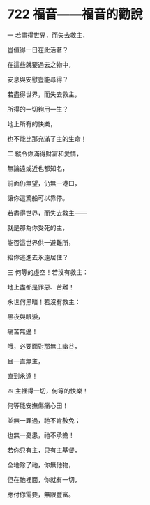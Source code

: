 # 722 福音――福音的勸說

一 若盡得世界，而失去救主，

豈值得一日在此活著？

在這些就要過去之物中，

安息與安慰豈能尋得？

若盡得世界，而失去救主，

所得的一切夠用一生？

地上所有的快樂，

也不能比那充滿了主的生命！

二 縱令你滿得財富和愛情，

無論遠或近也都知名，

前面仍無望，仍無一港口，

讓你這驚船可以靠停。

若盡得世界，而失去救主――

就是那為你受死的主，

能否這世界供一避難所，

給你逃進去永遠居住？

三 何等的虛空！若沒有救主：

地上盡都是罪惡、苦難！

永世何黑暗！若沒有救主：

黑夜與眼淚，

痛苦無邊！

哦，必要面對那無主幽谷，

且一直無主，

直到永遠！

四 主裡得一切，何等的快樂！

何等能安撫傷痛心田！

並無一罪過，祂不肯赦免；

也無一憂患，祂不承擔！

若你只有主，只有主基督，

全地除了祂，你無他物，

但在祂裡面，你就有一切，

應付你需要，無限豐富。

